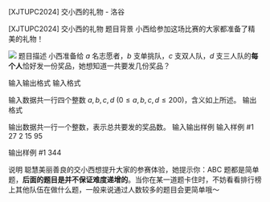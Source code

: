 



[XJTUPC2024] 交小西的礼物 - 洛谷














[XJTUPC2024] 交小西的礼物
题目背景
小西给参加这场比赛的大家都准备了精美的礼物！

![](https://cdn.luogu.com.cn/upload/image_hosting/qjzqxmt1.png)
题目描述
小西准备给 $a$ 名志愿者，$b$ 支单挑队，$c$ 支双人队，$d$ 支三人队的**每个人**恰好发一份奖品，她想知道一共要发几份奖品？

输入输出格式
输入格式

输入数据共一行四个整数 $a,b,c,d$ ($0 \leq a, b, c, d \leq 200$)，含义如上所述。
输出格式

输出数据共一行一个整数，表示总共要发的奖品数。
输入输出样例
输入样例 #1
27 2 15 95

输出样例 #1
344

说明
聪慧美丽善良的交小西想提升大家的参赛体验，她提示你：ABC 题都是简单题，**后面的题目是并不保证难度递增的**。当你在某一道题卡住时，不妨看看排行榜上其他队伍在做什么题，一般来说通过人数较多的题目会更简单哦～






